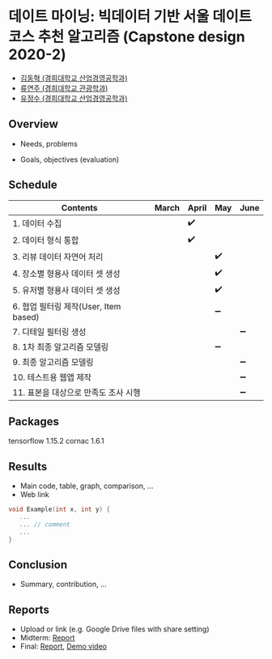 # 데이트 마이닝: 빅데이터 기반 서울 데이트 코스 추천 알고리즘 (Capstone design 2020-2)
* [김동혁 (경희대학교 산업경영공학과)](https://github.com/LoveDH)
* [류연주 (경희대학교 관광학과)](https://github.com/YeonjuRyu)
* [유정수 (경희대학교 산업경영공학과)](https://github.com/youjeongsue)

## Overview
* Needs, problems

* Goals, objectives (evaluation)


## Schedule
| Contents | March | April |  May  | June  |
|----------|-------|-------|-------|-------|
|  1. 데이터 수집  |       | :heavy_check_mark:      |       |       |
|  2. 데이터 형식 통합  |       |   :heavy_check_mark:    |       |       |
|  3. 리뷰 데이터 자연어 처리  |       |       |   :heavy_check_mark:    |       |
|  4. 장소별 형용사 데이터 셋 생성  |       |       |  :heavy_check_mark:     |       |
|  5. 유저별 형용사 데이터 셋 생성  |       |       |  :heavy_check_mark:     |       |
|  6. 협업 필터링 제작(User, Item based)  |       |       |   :heavy_minus_sign:    |       |
|  7. 디테일 필터링 생성  |       |       |       |   :heavy_minus_sign:    |
|  8. 1차 최종 알고리즘 모델링  |       |       |  :heavy_minus_sign:     |       |
|  9. 최종 알고리즘 모델링  |       |       |       |   :heavy_minus_sign:    |
|  10. 테스트용 웹앱 제작  |       |       |       |  :heavy_minus_sign:     |
|  11. 표본을 대상으로 만족도 조사 시행  |       |       |       |  :heavy_minus_sign:     |

## Packages
tensorflow 1.15.2
cornac 1.6.1

## Results
* Main code, table, graph, comparison, ...
* Web link

``` C++
void Example(int x, int y) {
   ...  
   ... // comment
   ...
}
```

## Conclusion
* Summary, contribution, ...

## Reports
* Upload or link (e.g. Google Drive files with share setting)
* Midterm: [Report](Reports/Midterm.pdf)
* Final: [Report](Reports/Final.pdf), [Demo video](Reports/Demo.mp4)
